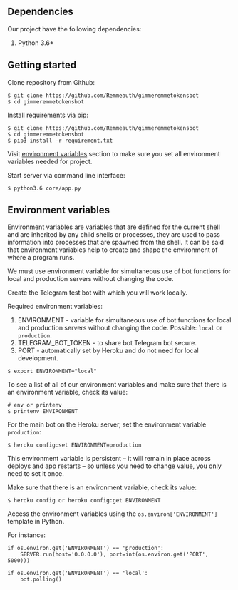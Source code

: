 ## Dependencies

Our project have the following dependencies:

1. Python 3.6+

## Getting started

Clone repository from Github:
```
$ git clone https://github.com/Remmeauth/gimmeremmetokensbot
$ cd gimmeremmetokensbot
```

Install requirements via pip:

```
$ git clone https://github.com/Remmeauth/gimmeremmetokensbot
$ cd gimmeremmetokensbot
$ pip3 install -r requirement.txt
```

Visit [environment variables](#environment-variables) section to make sure you set all environment variables needed for project.

Start server via command line interface:

```
$ python3.6 core/app.py
```

## Environment variables

Environment variables are variables that are defined for the current shell and are inherited by any child shells or processes, 
they are used to pass information into processes that are spawned from the shell. It can be said that environment variables help to create and shape the environment of where a program runs.

We must use environment variable for simultaneous use of bot functions for local and production servers without changing the code.

Create the Telegram test bot with which you will work locally.

Required environment variables:

1. ENVIRONMENT - variable for simultaneous use of bot functions for local and production servers without changing the code. Possible: `local` or `production`.
2. TELEGRAM_BOT_TOKEN - to share bot Telegram bot secure.
3. PORT - automatically set by Heroku and do not need for local development.

```
$ export ENVIRONMENT="local"
```
To see a list of all of our environment variables and make sure that there is an environment variable, check its value:

```
# env or printenv
$ printenv ENVIRONMENT
```

For the main bot on the Heroku server, set the environment variable `production`:

```
$ heroku config:set ENVIRONMENT=production
```

This environment variable is persistent – it will remain in place across deploys and app restarts – so unless you need to change value, you only need to set it once.

Make sure that there is an environment variable, check its value:

```
$ heroku config or heroku config:get ENVIRONMENT
```

Access the environment variables using the `os.environ['ENVIRONMENT']` template in Python.

For instance:

```
if os.environ.get('ENVIRONMENT') == 'production':
    SERVER.run(host='0.0.0.0'), port=int(os.environ.get('PORT', 5000)))

if os.environ.get('ENVIRONMENT') == 'local':
    bot.polling()
```
